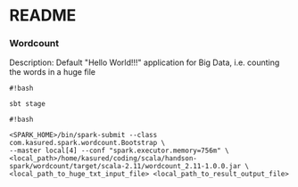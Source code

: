 # README #

### Wordcount ###

Description: Default "Hello World!!!" application for Big Data, i.e. counting the words in a huge file 

```
#!bash

sbt stage
```


```
#!bash

<SPARK_HOME>/bin/spark-submit --class com.kasured.spark.wordcount.Bootstrap \ 
--master local[4] --conf "spark.executor.memory=756m" \ 
<local_path>/home/kasured/coding/scala/handson-spark/wordcount/target/scala-2.11/wordcount_2.11-1.0.0.jar \ 
<local_path_to_huge_txt_input_file> <local_path_to_result_output_file>
```


